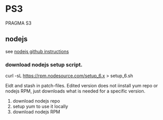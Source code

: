 # PS3

PRAGMA S3

## nodejs

see [nodejs github instructions](https://github.com/nodesource/distributions)

### download nodejs setup script. 
curl -sL https://rpm.nodesource.com/setup_6.x  > setup_6.sh

Eidt and stash in patch-files.  Edited version does not iinstall yum repo or nodejs RPM, 
just downloads what is needed for a specific version. 

1. download nodejs repo
2. setup yum to use it locally
3. download nodejs RPM
